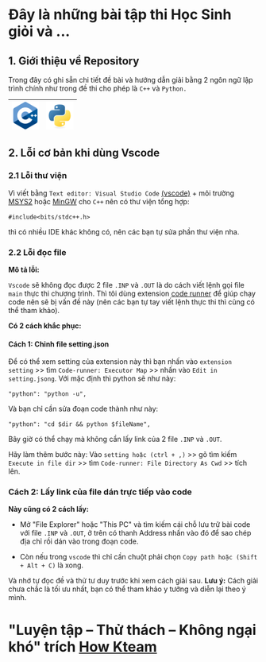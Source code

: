 # **Đây là những bài tập thi Học Sinh giỏi và ...**
## 1. Giới thiệu về Repository
Trong đây có ghi sẵn chi tiết đề bài và hướng dẫn giải bằng 2 ngôn ngữ lập trình chính như trong đề thi cho phép là `C++` và `Python.`

| <img src="https://github.com/devicons/devicon/blob/master/icons/cplusplus/cplusplus-original.svg" title="C++"  alt="C++" width="55" height="55"/> | <img src="https://github.com/devicons/devicon/blob/master/icons/python/python-original.svg" title="Python"  alt="Python" width="55" height="55"/> |
|----------|----------|

## 2. Lỗi cơ bản khi dùng Vscode
### 2.1 Lỗi thư viện
Vì viết bằng `Text editor: Visual Studio Code` [(vscode)](https://code.visualstudio.com/) + môi trường [MSYS2](https://www.msys2.org/) hoặc [MinGW](https://sourceforge.net/projects/mingw/) cho `C++` nên có thư viện tổng hợp:
```
#include<bits/stdc++.h>
```
thì có nhiều IDE khác không có, nên các bạn tự sửa phần thư viện nha. 

### 2.2 Lỗi đọc file
**Mô tả lỗi:**

`Vscode` sẽ không đọc được 2 file `.INP` và `.OUT` là do cách viết lệnh gọi file `main` thực thi chương trình. Thì tôi dùng extension [code runner](https://marketplace.visualstudio.com/items?itemName=formulahendry.code-runner) để giúp chạy code nên sẽ bị vấn đề này (nên các bạn tự tay viết lệnh thực thi thì cũng có thể tham khảo).

**Có 2 cách khắc phục:**
#### Cách 1: Chỉnh file setting.json
Để có thể xem setting của extension này thì bạn nhấn vào `extension setting` >> tìm `Code-runner: Executor Map` >> nhấn vào `Edit in setting.jsong`. Với mặc định thì python sẽ như này: 
```
"python": "python -u",
```
Và bạn chỉ cần sửa đoạn code thành như này:
```
"python": "cd $dir && python $fileName",
```
Bây giờ có thể chạy mà không cần lấy link của 2 file  `.INP` và `.OUT`.

Hãy làm thêm bước này: Vào `setting hoặc (ctrl + ,)` >> gõ tìm kiếm `Execute in file dir` >> tìm `Code-runner: File Directory As Cwd` >> tích lên.

### Cách 2: Lấy link của file dán trực tiếp vào code
**Này cũng có 2 cách lấy:**
+ Mở "File Explorer" hoặc "This PC" và tìm kiếm cái chỗ lưu trữ bài code với file `.INP` và `.OUT`, ở trên có thanh Address nhấn vào đó để sao chép địa chỉ rồi dán vào trong đoạn code.

+ Còn nếu trong `vscode` thì chỉ cần chuột phải chọn `Copy path hoặc (Shift + Alt + C)` là xong.

Và nhớ tự đọc đề và thử tư duy trước khi xem cách giải sau. **Lưu ý:** Cách giải chưa chắc là tối ưu nhất, bạn có thể tham khảo y tưởng và diễn lại theo ý mình.
# "Luyện tập – Thử thách – Không ngại khó" trích [How Kteam](https://howkteam.vn/learn)